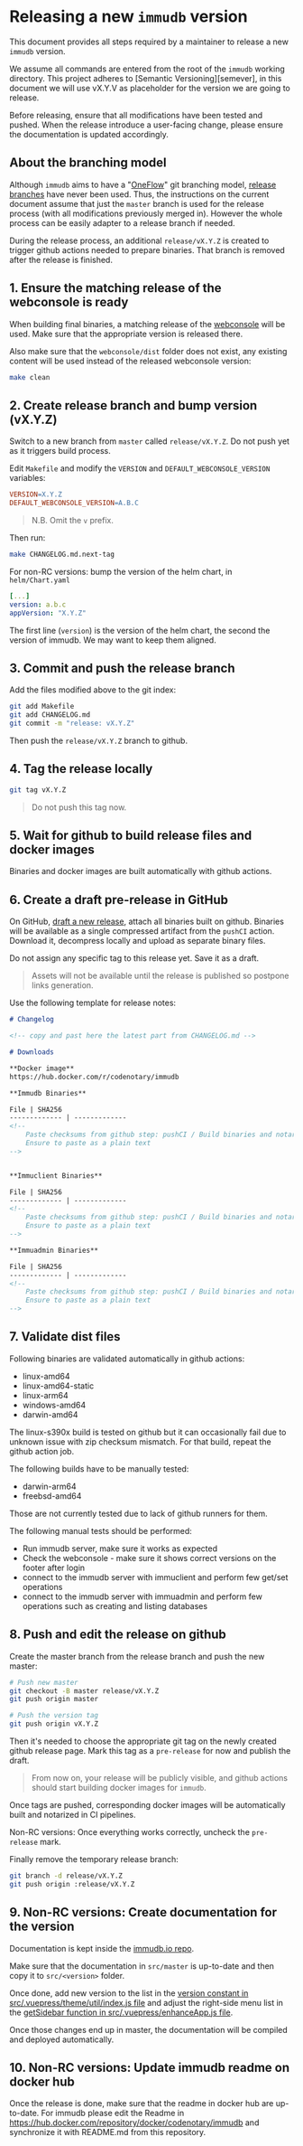 # Releasing a new `immudb` version

This document provides all steps required by a maintainer to release a new `immudb` version.

We assume all commands are entered from the root of the `immudb` working directory.
This project adheres to [Semantic Versioning][semever],
in this document we will use vX.Y.V as placeholder for the version we are going to release.

Before releasing, ensure that all modifications have been tested and pushed.
When the release introduce a user-facing change, please ensure the documentation is updated accordingly.

[semver]: https://semver.org/spec/v2.0.0.html

## About the branching model

Although `immudb` aims to have a "[OneFlow][oneflow]" git branching model,
[release branches][relbranches] have never been used.
Thus, the instructions on the current document assume that just the `master` branch is used for the release process
(with all modifications previously merged in). However the whole process can be easily adapter to a release branch if needed.

During the release process, an additional `release/vX.Y.Z` is created to trigger github actions needed to prepare binaries.
That branch is removed after the release is finished.

[oneflow]: https://www.endoflineblog.com/oneflow-a-git-branching-model-and-workflow
[relbranches]: https://www.endoflineblog.com/oneflow-a-git-branching-model-and-workflow#release-branches

## 1. Ensure the matching release of the webconsole is ready

When building final binaries, a matching release of the [webconsole] will be used.
Make sure that the appropriate version is released there.

Also make sure that the `webconsole/dist` folder does not exist,
any existing content will be used instead of the released webconsole version:

```sh
make clean
```

[webconsole]: https://github.com/codenotary/immudb-webconsole/releases/latest

## 2. Create release branch and bump version (vX.Y.Z)

Switch to a new branch from `master` called `release/vX.Y.Z`.
Do not push yet as it triggers build process.

Edit `Makefile` and modify the `VERSION` and `DEFAULT_WEBCONSOLE_VERSION` variables:

```Makefile
VERSION=X.Y.Z
DEFAULT_WEBCONSOLE_VERSION=A.B.C
```

> N.B. Omit the `v` prefix.

Then run:

```sh
make CHANGELOG.md.next-tag
```

For non-RC versions: bump the version of the helm chart, in `helm/Chart.yaml`

```yaml
[...]
version: a.b.c
appVersion: "X.Y.Z"
```

The first line (`version`) is the version of the helm chart, the second the version of immudb.
We may want to keep them aligned.

## 3. Commit and push the release branch

Add the files modified above to the git index:

```sh
git add Makefile
git add CHANGELOG.md
git commit -m "release: vX.Y.Z"
```

Then push the `release/vX.Y.Z` branch to github.

## 4. Tag the release locally

```sh
git tag vX.Y.Z
```

> Do not push this tag now.

## 5. Wait for github to build release files and docker images

Binaries and docker images are built automatically with github actions.

## 6. Create a draft pre-release in GitHub

On GitHub, [draft a new release](https://github.com/vchain-us/immudb/releases),
attach all binaries built on github.
Binaries will be available as a single compressed artifact from the `pushCI` action.
Download it, decompress locally and upload as separate binary files.

Do not assign any specific tag to this release yet. Save it as a draft.

> Assets will not be available until the release is published so postpone links generation.

Use the following template for release notes:

```md
# Changelog

<!-- copy and past here the latest part from CHANGELOG.md -->

# Downloads

**Docker image**
https://hub.docker.com/r/codenotary/immudb

**Immudb Binaries**

File | SHA256
------------- | -------------
<!--
    Paste checksums from github step: pushCI / Build binaries and notarize sources/Calculate checksums
    Ensure to paste as a plain text
-->


**Immuclient Binaries**

File | SHA256
------------- | -------------
<!--
    Paste checksums from github step: pushCI / Build binaries and notarize sources/Calculate checksums
    Ensure to paste as a plain text
-->

**Immuadmin Binaries**

File | SHA256
------------- | -------------
<!--
    Paste checksums from github step: pushCI / Build binaries and notarize sources/Calculate checksums
    Ensure to paste as a plain text
-->
```

## 7. Validate dist files

Following binaries are validated automatically in github actions:

* linux-amd64
* linux-amd64-static
* linux-arm64
* windows-amd64
* darwin-amd64

The linux-s390x build is tested on github but it can occasionally fail due to unknown
issue with zip checksum mismatch. For that build, repeat the github action job.

The following builds have to be manually tested:

* darwin-arm64
* freebsd-amd64

Those are not currently tested due to lack of github runners for them.

The following manual tests should be performed:

* Run immudb server, make sure it works as expected
* Check the webconsole - make sure it shows correct versions on the footer after login
* connect to the immudb server with immuclient and perform few get/set operations
* connect to the immudb server with immuadmin and perform few operations such as creating and listing databases

## 8. Push and edit the release on github

Create the master branch from the release branch and push the new master:

```sh
# Push new master
git checkout -B master release/vX.Y.Z
git push origin master

# Push the version tag
git push origin vX.Y.Z
```

Then it's needed to choose the appropriate git tag on the newly created github release page.
Mark this tag as a `pre-release` for now and publish the draft.

> From now on, your release will be publicly visible, and github actions should start building docker images for `immudb`.

Once tags are pushed, corresponding docker images will be automatically built and notarized in CI pipelines.

Non-RC versions: Once everything works correctly, uncheck the `pre-release` mark.

Finally remove the temporary release branch:

```sh
git branch -d release/vX.Y.Z
git push origin :release/vX.Y.Z
```

## 9. Non-RC versions: Create documentation for the version

Documentation is kept inside the [immudb.io repo](https://github.com/codenotary/immudb.io).

Make sure that the documentation in `src/master` is up-to-date and then copy it to `src/<version>` folder.

Once done, add new version to the list in the [version constant in src/.vuepress/theme/util/index.js file][index.js]
and adjust the right-side menu list in the [getSidebar function in src/.vuepress/enhanceApp.js file][enhanceApp.js].

Once those changes end up in master, the documentation will be compiled and deployed automatically.

[index.js]: https://github.com/codenotary/immudb.io/blob/master/src/.vuepress/theme/util/index.js#L242
[enhanceApp.js]: https://github.com/codenotary/immudb.io/blob/master/src/.vuepress/enhanceApp.js#L27

## 10. Non-RC versions: Update immudb readme on docker hub

Once the release is done, make sure that the readme in docker hub are up-to-date.
For immudb please edit the Readme in <https://hub.docker.com/repository/docker/codenotary/immudb>
and synchronize it with README.md from this repository.
